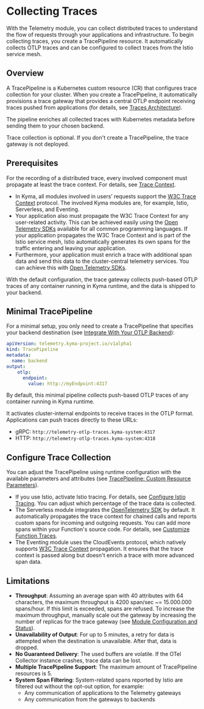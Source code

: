 # Collecting Traces

With the Telemetry module, you can collect distributed traces to understand the flow of requests through your applications and infrastructure. To begin collecting traces, you create a TracePipeline resource. It automatically collects OTLP traces and can be configured to collect traces from the Istio service mesh.

## Overview

A TracePipeline is a Kubernetes custom resource (CR) that configures trace collection for your cluster. When you create a TracePipeline, it automatically provisions a trace gateway that provides a central OTLP endpoint receiving traces pushed from applications (for details, see [Traces Architecture](./../architecture/traces-architecture.md)).

The pipeline enriches all collected traces with Kubernetes metadata before sending them to your chosen backend.

Trace collection is optional. If you don't create a TracePipeline, the trace gateway is not deployed.

## Prerequisites

For the recording of a distributed trace, every involved component must propagate at least the trace context. For details, see [Trace Context](https://www.w3.org/TR/trace-context/#problem-statement).

- In Kyma, all modules involved in users’ requests support the [W3C Trace Context](https://www.w3.org/TR/trace-context) protocol. The involved Kyma modules are, for example, Istio, Serverless, and Eventing.
- Your application also must propagate the W3C Trace Context for any user-related activity. This can be achieved easily using the [Open Telemetry SDKs](https://opentelemetry.io/docs/instrumentation/) available for all common programming languages. If your application propagates the W3C Trace Context and is part of the Istio service mesh, Istio automatically generates its own spans for the traffic entering and leaving your application.
- Furthermore, your application must enrich a trace with additional span data and send this data to the cluster-central telemetry services. You can achieve this with [Open Telemetry SDKs](https://opentelemetry.io/docs/instrumentation/).

With the default configuration, the trace gateway collects push-based OTLP traces of any container running in Kyma runtime, and the data is shipped to your backend.

## Minimal TracePipeline

For a minimal setup, you only need to create a TracePipeline that specifies your backend destination (see [Integrate With Your OTLP Backend](./../integrate-otlp-backend/README.md)):

```yaml
apiVersion: telemetry.kyma-project.io/v1alpha1
kind: TracePipeline
metadata:
  name: backend
output:
    otlp:
      endpoint:
        value: http://myEndpoint:4317
```

By default, this minimal pipeline collects push-based OTLP traces of any container running in Kyma runtime.

It activates cluster-internal endpoints to receive traces in the OTLP format. Applications can push traces directly to these URLs:

- gRPC: `http://telemetry-otlp-traces.kyma-system:4317`
- HTTP: `http://telemetry-otlp-traces.kyma-system:4318`

## Configure Trace Collection

You can adjust the TracePipeline using runtime configuration with the available parameters and attributes (see [TracePipeline: Custom Resource Parameters](https://kyma-project.io/#/telemetry-manager/user/resources/04-tracepipeline?id=custom-resource-parameters)).

- If you use Istio, activate Istio tracing. For details, see [Configure Istio Tracing](istio-support.md). You can adjust which percentage of the trace data is collected.
- The Serverless module integrates the [OpenTelemetry SDK](https://opentelemetry.io/docs/specs/otel/metrics/sdk/) by default. It automatically propagates the trace context for chained calls and reports custom spans for incoming and outgoing requests. You can add more spans within your Function's source code. For details, see [Customize Function Traces](https://kyma-project.io/#/serverless-manager/user/tutorials/01-100-customize-function-traces).
- The Eventing module uses the CloudEvents protocol, which natively supports [W3C Trace Context](https://www.w3.org/TR/trace-context/) propagation. It ensures that the trace context is passed along but doesn't enrich a trace with more advanced span data.

## Limitations

- **Throughput**: Assuming an average span with 40 attributes with 64 characters, the maximum throughput is 4200 span/sec ~= 15.000.000 spans/hour. If this limit is exceeded, spans are refused. To increase the maximum throughput, manually scale out the gateway by increasing the number of replicas for the trace gateway (see [Module Configuration and Status](https://kyma-project.io/#/telemetry-manager/user/01-manager?id=module-configuration)).
- **Unavailability of Output**: For up to 5 minutes, a retry for data is attempted when the destination is unavailable. After that, data is dropped.
- **No Guaranteed Delivery**: The used buffers are volatile. If the OTel Collector instance crashes, trace data can be lost.
- **Multiple TracePipeline Support**: The maximum amount of TracePipeline resources is 5.
- **System Span Filtering**: System-related spans reported by Istio are filtered out without the opt-out option, for example:
  - Any communication of applications to the Telemetry gateways
  - Any communication from the gateways to backends
